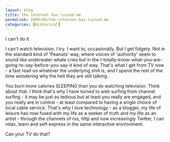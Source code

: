 ```yaml
---
layout: blog
title: the internet has ruined me
permalink: 2009/08/the-internet-has-ruined-me
categories: [Historical]
---
```


<p>I can't do it.</p>
<p>I can't watch television. I try. I want to, occasionally. But I get fidgety. Not in the standard kind of 'Peanuts' way, where voices of 'authority' seem to sound like underwater whale cries but in the I-totally-know-what-you-are-going-to-say-before-you-say-it kind of way. That's what I get from TV now - a fast read on whatever the underlying shill is, and I spend the rest of the time wondering why the hell they are still talking.</p>
<p>You burn more calories SLEEPING than you do watching television. Think about that. I think that's why I have turned to web surfing from channel surfing - it may be just as tedious but at least you really are engaged, and you really are in control - at least compared to having a single choice of local cable service. That's why I love technology - as a blogger, my life of leisure has now fused with my life as a seeker of truth and my life as an artist - through the channels of rss, http and now increasingly Twitter, I can relax, learn and self-express in the same interactive environment.</p>
<p>Can your TV do that?</p>
